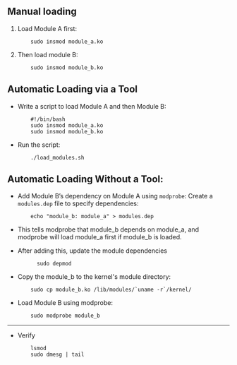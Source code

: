 ## Manual loading
1. Load Module A first:
	```
		sudo insmod module_a.ko
	```
2. Then load module B:
	``` 
		sudo insmod module_b.ko
	```
## Automatic Loading via a Tool
- Write a script to load Module A and then Module B:
	```
		#!/bin/bash
		sudo insmod module_a.ko
		sudo insmod module_b.ko
	```
- Run the script:
	```
		./load_modules.sh
	```
## Automatic Loading Without a Tool:
- Add Module B’s dependency on Module A using `modprobe`: Create a `modules.dep` file to specify dependencies:
	```
		echo "module_b: module_a" > modules.dep
	```
- This tells modprobe that module_b depends on module_a, 
  and modprobe will load module_a first if module_b is loaded.	
  
- After adding this, update the module dependencies
  ```
		sudo depmod
	```
- Copy the module_b to the kernel's module directory:
	```
		sudo cp module_b.ko /lib/modules/`uname -r`/kernel/
	```
- Load Module B using modprobe:
	```
		sudo modprobe module_b
	```
---
* Verify

	```
		lsmod
		sudo dmesg | tail
	```
